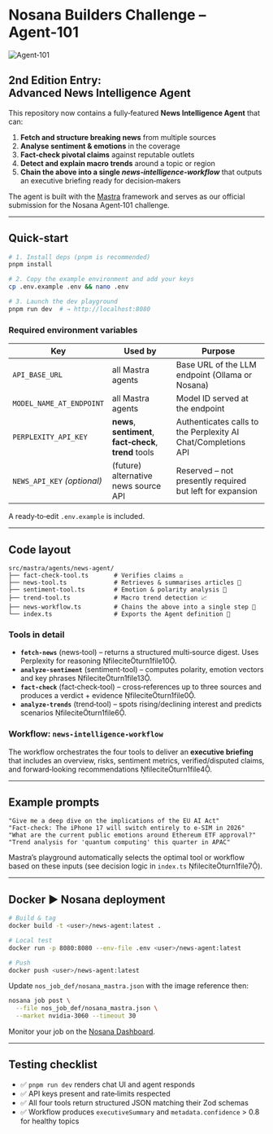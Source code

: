 # Nosana Builders Challenge – Agent‑101

![Agent‑101](./assets/NosanaBuildersChallengeAgents.jpg)

## 2nd Edition Entry: **Advanced News Intelligence Agent**

This repository now contains a fully‑featured **News Intelligence Agent** that can:

1. **Fetch and structure breaking news** from multiple sources
2. **Analyse sentiment & emotions** in the coverage
3. **Fact‑check pivotal claims** against reputable outlets
4. **Detect and explain macro trends** around a topic or region
5. **Chain the above into a single _news‑intelligence‑workflow_** that outputs an executive briefing ready for decision‑makers

The agent is built with the [Mastra](https://github.com/mastra-ai/mastra) framework and serves as our official submission for the Nosana Agent‑101 challenge.

---

## Quick‑start

```bash
# 1. Install deps (pnpm is recommended)
pnpm install

# 2. Copy the example environment and add your keys
cp .env.example .env && nano .env

# 3. Launch the dev playground
pnpm run dev  # → http://localhost:8080
```

### Required environment variables

| Key                         | Used by                                                  | Purpose                                                       |
| --------------------------- | -------------------------------------------------------- | ------------------------------------------------------------- |
| `API_BASE_URL`              | all Mastra agents                                        | Base URL of the LLM endpoint (Ollama or Nosana)               |
| `MODEL_NAME_AT_ENDPOINT`    | all Mastra agents                                        | Model ID served at the endpoint                               |
| `PERPLEXITY_API_KEY`        | **news**, **sentiment**, **fact‑check**, **trend** tools | Authenticates calls to the Perplexity AI Chat/Completions API |
| `NEWS_API_KEY` *(optional)* | (future) alternative news source API                     | Reserved – not presently required but left for expansion      |

A ready‑to‑edit `.env.example` is included.

---

## Code layout

```
src/mastra/agents/news-agent/
├── fact-check-tool.ts       # Verifies claims ⚖️
├── news-tool.ts             # Retrieves & summarises articles 📰
├── sentiment-tool.ts        # Emotion & polarity analysis 💭
├── trend-tool.ts            # Macro trend detection 📈
├── news-workflow.ts         # Chains the above into a single step 🔗
└── index.ts                 # Exports the Agent definition 🤖
```

### Tools in detail

- **`fetch-news`** (news‑tool) – returns a structured multi‑source digest. Uses Perplexity for reasoning fileciteturn1file10.
- **`analyze-sentiment`** (sentiment‑tool) – computes polarity, emotion vectors and key phrases fileciteturn1file13.
- **`fact-check`** (fact‑check‑tool) – cross‑references up to three sources and produces a verdict + evidence fileciteturn1file0.
- **`analyze-trends`** (trend‑tool) – spots rising/declining interest and predicts scenarios fileciteturn1file6.

### Workflow: `news-intelligence-workflow`

The workflow orchestrates the four tools to deliver an **executive briefing** that includes an overview, risks, sentiment metrics, verified/disputed claims, and forward‑looking recommendations fileciteturn1file4.

---

## Example prompts

```
"Give me a deep dive on the implications of the EU AI Act"
"Fact‑check: The iPhone 17 will switch entirely to e‑SIM in 2026"
"What are the current public emotions around Ethereum ETF approval?"
"Trend analysis for 'quantum computing' this quarter in APAC"
```

Mastra’s playground automatically selects the optimal tool or workflow based on these inputs (see decision logic in `index.ts` fileciteturn1file7).

---

## Docker ▶️ Nosana deployment

```bash
# Build & tag
docker build -t <user>/news-agent:latest .

# Local test
docker run -p 8080:8080 --env-file .env <user>/news-agent:latest

# Push
docker push <user>/news-agent:latest
```

Update `nos_job_def/nosana_mastra.json` with the image reference then:

```bash
nosana job post \
  --file nos_job_def/nosana_mastra.json \
  --market nvidia-3060 --timeout 30
```

Monitor your job on the [Nosana Dashboard](https://dashboard.nosana.com/deploy).

---

## Testing checklist

- ✅ `pnpm run dev` renders chat UI and agent responds
- ✅ API keys present and rate‑limits respected
- ✅ All four tools return structured JSON matching their Zod schemas
- ✅ Workflow produces `executiveSummary` and `metadata.confidence` > 0.8 for healthy topics
